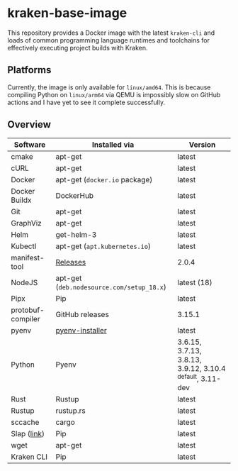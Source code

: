 # kraken-base-image

This repository provides a Docker image with the latest `kraken-cli` and loads of common programming language
runtimes and toolchains for effectively executing project builds with Kraken.

## Platforms

Currently, the image is only available for `linux/amd64`. This is because compiling Python on `linux/arm64` via
QEMU is impossibly slow on GitHub actions and I have yet to see it complete successfully.

## Overview

| Software | Installed via | Version |
| -------- | ------------- | ------- |
| cmake | apt-get | latest |
| cURL | apt-get | latest |
| Docker | apt-get (`docker.io` package) | latest |
| Docker Buildx | DockerHub | latest |
| Git | apt-get | latest |
| GraphViz | apt-get | latest |
| Helm | get-helm-3 | latest |
| Kubectl | apt-get (`apt.kubernetes.io`) | latest |
| manifest-tool | [Releases](https://github.com/estesp/manifest-tool/releases) | 2.0.4 |
| NodeJS | apt-get (`deb.nodesource.com/setup_18.x`) | latest (18) |
| Pipx | Pip | latest |
| protobuf-compiler | GitHub releases | 3.15.1 |
| pyenv | [pyenv-installer](https://github.com/pyenv/pyenv-installer) | latest |
| Python | Pyenv | 3.6.15, 3.7.13, 3.8.13, 3.9.12, 3.10.4 <sup>default</sup>, 3.11-dev |
| Rust | Rustup | latest |
| Rustup | rustup.rs | latest |
| sccache | cargo | latest |
| Slap ([link](https://github.com/python-slap/slap-cli)) | Pip | latest |
| wget | apt-get | latest |
| Kraken CLI | Pip | latest |
